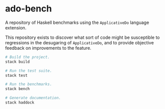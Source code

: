 # ado-bench

A repository of Haskell benchmarks using the `ApplicativeDo` language extension.

This repository exists to discover what sort of code might be susceptible to regressions in the desugaring of `ApplicativeDo`, and to provide objective feedback on improvements to the feature.

``` sh
# Build the project.
stack build

# Run the test suite.
stack test

# Run the benchmarks.
stack bench

# Generate documentation.
stack haddock
```

[ado-bench]: https://github.com/aaronfriel/ado-bench
